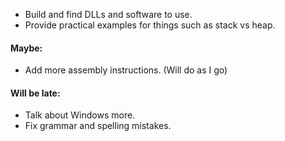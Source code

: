 * Build and find DLLs and software to use.
* Provide practical examples for things such as stack vs heap.

#### Maybe:
* Add more assembly instructions. (Will do as I go)

#### Will be late:
* Talk about Windows more.
* Fix grammar and spelling mistakes.